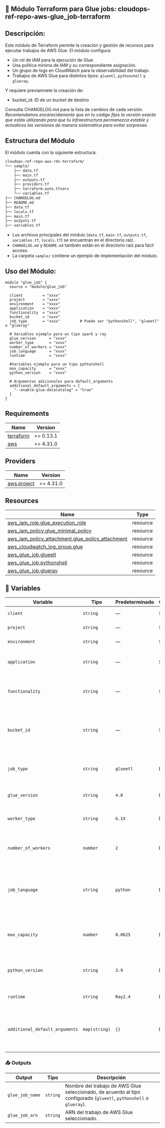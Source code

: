 ## **🚀 Módulo Terraform para Glue jobs: cloudops-ref-repo-aws-glue_job-terraform**

## Descripción:

Este módulo de Terraform permite la creación y gestión de recursos para ejecutar trabajos de AWS Glue. El módulo configura:

- Un rol de IAM para la ejecución de Glue.
- Una política mínima de IAM y su correspondiente asignación.
- Un grupo de logs en CloudWatch para la observabilidad del trabajo.
- Trabajos de AWS Glue para distintos tipos: `glueetl`, `pythonshell` y `glueray`.

Y requiere previamnete la creación de:

- bucket_id: ID de un bucket de destino

  
Consulta CHANGELOG.md para la lista de cambios de cada versión. *Recomendamos encarecidamente que en tu código fijes la versión exacta que estás utilizando para que tu infraestructura permanezca estable y actualices las versiones de manera sistemática para evitar sorpresas.*

## Estructura del Módulo

El módulo cuenta con la siguiente estructura:

```bash
cloudops-ref-repo-aws-rds-terraform/
└── sample/
    ├── data.tf
    ├── main.tf
    ├── outputs.tf
    ├── providers.tf
    ├── terraform.auto.tfvars
    └── variables.tf
├── CHANGELOG.md
├── README.md
├── data.tf
├── locals.tf
├── main.tf
├── outputs.tf
├── variables.tf
```

- Los archivos principales del módulo (`data.tf`, `main.tf`, `outputs.tf`, `variables.tf`, `locals.tf`) se encuentran en el directorio raíz.
- `CHANGELOG.md` y `README.md` también están en el directorio raíz para fácil acceso.
- La carpeta `sample/` contiene un ejemplo de implementación del módulo.


## Uso del Módulo:

```hcl
module "glue_job" {
  source = "module/glue_job"

  client         = "xxxx"
  project        = "xxxx"
  environment    = "xxxx"
  application    = "xxxx"
  functionality  = "xxxx"
  bucket_id      = "xxxx"
  job_type       = "xxxx"         # Puede ser "pythonshell", "glueetl" o "glueray"

  # Variables ejemplo para un tipo spark y ray
  glue_version      = "xxxx"  
  worker_type       = "xxxx"  
  number_of_workers = "xxxx"  
  job_language      = "xxxx"  
  runtime           = "xxxx"  

  #Variables ejemplo para un tipo pyhtonshell
  max_capacity      = "xxxx"  
  python_version    = "xxxx"  

  # Argumentos adicionales para default_arguments
  additional_default_arguments = {
    "--enable-glue-datacatalog" = "true"
  }
}
```
## Requirements

| Name | Version |
|------|---------|
| <a name="requirement_terraform"></a> [terraform](#requirement\_terraform) | >= 0.13.1 |
| <a name="requirement_aws"></a> [aws](#requirement\_aws) | >= 4.31.0 |

## Providers

| Name | Version |
|------|---------|
| <a name="provider_aws.project"></a> [aws.project](#provider\_aws) | >= 4.31.0 |

## Resources

| Name | Type |
|------|------|
| [aws_iam_role.glue_execution_role](https://registry.terraform.io/providers/hashicorp/aws/latest/docs/resources/iam_role) | resource |
| [aws_iam_policy.glue_minimal_policy](https://registry.terraform.io/providers/hashicorp/aws/latest/docs/resources/iam_policy) | resource |
| [aws_iam_policy_attachment.glue_policy_attachment](https://registry.terraform.io/providers/hashicorp/aws/latest/docs/resources/iam_policy_attachment) | resource |
| [aws_cloudwatch_log_group.glue](https://registry.terraform.io/providers/hashicorp/aws/latest/docs/resources/cloudwatch_log_group) | resource |
| [aws_glue_job.glueetl](https://registry.terraform.io/providers/hashicorp/aws/latest/docs/resources/glue_job) | resource |
| [aws_glue_job.pythonshell](https://registry.terraform.io/providers/hashicorp/aws/latest/docs/resources/glue_job) | resource |
| [aws_glue_job.glueray](https://registry.terraform.io/providers/hashicorp/aws/latest/docs/resources/glue_job) | resource |



## 📌 Variables

| Variable                       | Tipo         | Predeterminado | Obligatorio | Descripción                                                                                                                  |
|--------------------------------|--------------|----------------|-------------|------------------------------------------------------------------------------------------------------------------------------|
| `client`                       | `string`     | —              | Sí          | Nombre del cliente.                                                                                                          |
| `project`                      | `string`     | —              | Sí          | Nombre del proyecto.                                                                                                         |
| `environment`                  | `string`     | —              | Sí          | Nombre del ambiente.                                                                                                         |
| `application`                  | `string`     | —              | Sí          | Nombre de la aplicación (por ejemplo, "glue").                                                                               |
| `functionality`                | `string`     | —              | Sí          | Nombre de la funcionalidad que desempeña el recurso.                                                                         |
| `bucket_id`                    | `string`     | —              | Sí          | Nombre del bucket S3 (puede ser el output del módulo S3 con el atributo `id`).                                               |
| `job_type`                     | `string`     | `glueetl`      | No          | Tipo de job: puede ser `pythonshell`, `glueetl` o `glueray`.                                                                 |
| `glue_version`                 | `string`     | `4.0`          | No          | Versión de AWS Glue a utilizar.                                                                                              |
| `worker_type`                  | `string`     | `G.1X`         | No          | Tipo de trabajador para el job de Glue.                                                                                      |
| `number_of_workers`            | `number`     | `2`            | No          | Número de trabajadores asignados al trabajo de Glue.                                                                         |
| `job_language`                 | `string`     | `python`       | No          | Lenguaje del trabajo de Glue (por ejemplo, `python`, `scala`, `pyspark`, `spark`).                                           |
| `max_capacity`                 | `number`     | `0.0625`       | No          | Capacidad máxima asignada al job para el tipo `pythonshell`.                                                                 |
| `python_version`               | `string`     | `3.9`          | No          | Versión de Python para trabajos de tipo `pythonshell`.                                                                       |
| `runtime`                      | `string`     | `Ray2.4`       | No          | Runtime para trabajos de tipo `glueray`.                                                                                     |
| `additional_default_arguments` | `map(string)`| `{}`           | No          | Mapa de argumentos adicionales para configurar el trabajo de Glue.                                                           |

### 📤 Outputs

| Output             | Tipo   | Descripción                                                                                                   |
|--------------------|--------|---------------------------------------------------------------------------------------------------------------|
| `glue_job_name`    | `string` | Nombre del trabajo de AWS Glue seleccionado, de acuerdo al tipo configurado (`glueetl`, `pythonshell` o `glueray`). |
| `glue_job_arn`     | `string` | ARN del trabajo de AWS Glue seleccionado.                                                                     |

